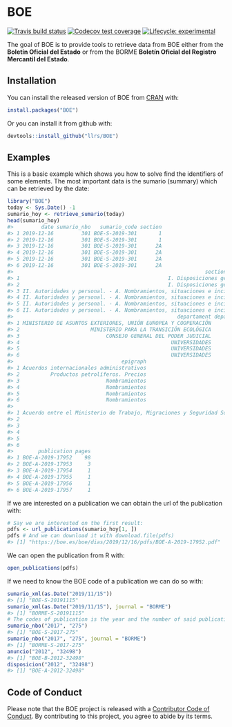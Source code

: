 
<!-- README.md is generated from README.Rmd. Please edit that file -->

# BOE

<!-- badges: start -->

[![Travis build
status](https://travis-ci.org/llrs/BOE.svg?branch=master)](https://travis-ci.org/llrs/BOE)
[![Codecov test
coverage](https://codecov.io/gh/llrs/BOE/branch/master/graph/badge.svg)](https://codecov.io/gh/llrs/BOE?branch=master)
[![Lifecycle:
experimental](https://img.shields.io/badge/lifecycle-experimental-orange.svg)](https://www.tidyverse.org/lifecycle/#experimental)
<!-- badges: end -->

The goal of BOE is to provide tools to retrieve data from BOE either
from the **Boletín Oficial del Estado** or from the BORME **Boletín
Oficial del Registro Mercantil del Estado**.

## Installation

You can install the released version of BOE from
[CRAN](https://CRAN.R-project.org) with:

``` r
install.packages("BOE")
```

Or you can install it from github with:

``` r
devtools::install_github("llrs/BOE")
```

## Examples

This is a basic example which shows you how to solve find the
identifiers of some elements. The most important data is the sumario
(summary) which can be retrieved by the date:

``` r
library("BOE")
today <- Sys.Date() -1
sumario_hoy <- retrieve_sumario(today)
head(sumario_hoy)
#>         date sumario_nbo   sumario_code section
#> 1 2019-12-16         301 BOE-S-2019-301       1
#> 2 2019-12-16         301 BOE-S-2019-301       1
#> 3 2019-12-16         301 BOE-S-2019-301      2A
#> 4 2019-12-16         301 BOE-S-2019-301      2A
#> 5 2019-12-16         301 BOE-S-2019-301      2A
#> 6 2019-12-16         301 BOE-S-2019-301      2A
#>                                                              section_number
#> 1                                                I. Disposiciones generales
#> 2                                                I. Disposiciones generales
#> 3 II. Autoridades y personal. - A. Nombramientos, situaciones e incidencias
#> 4 II. Autoridades y personal. - A. Nombramientos, situaciones e incidencias
#> 5 II. Autoridades y personal. - A. Nombramientos, situaciones e incidencias
#> 6 II. Autoridades y personal. - A. Nombramientos, situaciones e incidencias
#>                                                     departament departament_etq
#> 1 MINISTERIO DE ASUNTOS EXTERIORES, UNIÓN EUROPEA Y COOPERACIÓN            9562
#> 2                       MINISTERIO PARA LA TRANSICIÓN ECOLÓGICA            9566
#> 3                            CONSEJO GENERAL DEL PODER JUDICIAL            1820
#> 4                                                 UNIVERSIDADES             310
#> 5                                                 UNIVERSIDADES             310
#> 6                                                 UNIVERSIDADES             310
#>                                   epigraph
#> 1 Acuerdos internacionales administrativos
#> 2          Productos petrolíferos. Precios
#> 3                            Nombramientos
#> 4                            Nombramientos
#> 5                            Nombramientos
#> 6                            Nombramientos
#>                                                                                                                                                                                                                                                                                                                                                text
#> 1 Acuerdo entre el Ministerio de Trabajo, Migraciones y Seguridad Social del Reino de España y la Organización Internacional para las Migraciones (OIM) para la realización de proyectos en las áreas temáticas de reasentamiento, retorno voluntario asistido y reintegración, reubicación e integración, hecho en Madrid el 20 de agosto de 2019.
#> 2                                                                                                                       Resolución de 11 de diciembre de 2019, de la Dirección General de Política Energética y Minas, por la que se publican los nuevos precios de venta, antes de impuestos, de los gases licuados del petróleo por canalización.
#> 3                                                                                                                                                                                     Real Decreto 649/2019, de 8 de noviembre, por el que se nombra a don Jesús María Chamorro González, Presidente del Tribunal Superior de Justicia de Asturias.
#> 4                                                                                                                                                                                             Resolución de 25 de noviembre de 2019, de la Universidad de Córdoba, por la que se nombra Profesor Titular de Universidad a don Manuel Rivera Mateos.
#> 5                                                                                                                                                                               Resolución de 26 de noviembre de 2019, de la Universidad de Castilla-La Mancha, por la que se nombra Catedrático de Universidad a don Ginés Damián Moreno Valverde.
#> 6                                                                                                                      Resolución de 26 de noviembre de 2019, conjunta de la Universidad de Sevilla y el Servicio Andaluz de Salud, por la que se nombra Profesor Titular de Universidad con plaza vinculada a don Francisco Javier Medrano Ortega.
#>        publication pages
#> 1 BOE-A-2019-17952    98
#> 2 BOE-A-2019-17953     3
#> 3 BOE-A-2019-17954     1
#> 4 BOE-A-2019-17955     1
#> 5 BOE-A-2019-17956     1
#> 6 BOE-A-2019-17957     1
```

If we are interested on a publication we can obtain the url of the
publication with:

``` r
# Say we are interested on the first result:
pdfs <- url_publications(sumario_hoy[1, ])
pdfs # And we can download it with download.file(pdfs)
#> [1] "https://boe.es/boe/dias/2019/12/16/pdfs/BOE-A-2019-17952.pdf"
```

We can open the publication from R with:

``` r
open_publications(pdfs)
```

If we need to know the BOE code of a publication we can do so with:

``` r
sumario_xml(as.Date("2019/11/15"))
#> [1] "BOE-S-20191115"
sumario_xml(as.Date("2019/11/15"), journal = "BORME")
#> [1] "BORME-S-20191115"
# The codes of publication is the year and the number of said publication
sumario_nbo("2017", "275") 
#> [1] "BOE-S-2017-275"
sumario_nbo("2017", "275", journal = "BORME") 
#> [1] "BORME-S-2017-275"
anuncio("2012", "32498") 
#> [1] "BOE-B-2012-32498"
disposicion("2012", "32498")
#> [1] "BOE-A-2012-32498"
```

## Code of Conduct

Please note that the BOE project is released with a [Contributor Code of
Conduct](https://contributor-covenat.org/version/1/0/0/CODE_OF_CONDUCT.html).
By contributing to this project, you agree to abide by its terms.
